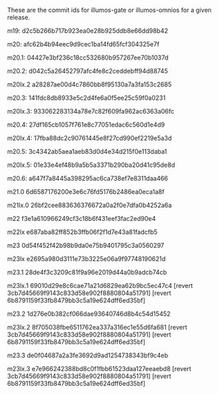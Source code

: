 These are the commit ids for illumos-gate or illumos-omnios
for a given release.

m19:
d2c5b266b717b923ea0e28b925ddb8e66dd98b42

m20:
afc62b4b94eec9d9cec1ba14fd65fcf304325e7f

m20.1:
04427e3bf236c18cc532680b957267ee70b1037d

m20.2:
d042c5a26452797afc4fe8c2ceddebff94d88745

m20lx.2
a28287ae00d4c7860bb8f95130a7a3fa153c2685

m20.3:
141fdc8db8933e5c2d4fe6a0f5ee25c59f0a0231

m20lx.3:
933062283134a78e7c82f609fa962ac6363a06fc

m20.4:
27df165cb1057f761e8c77051edac6c560d1e4d9

m20lx.4:
17fba88dc2c90761445e8f27cd990ef2219e5a3d

m20.5:
3c4342ab5aea1aeb83d0d4e34d215f0e113daba1

m20lx.5:
01e33e4ef48b9a5b5a3371b290ba20d41c95de8d

m20.6:
a647f7a8445a398295ac6ca738ef7e8311daa466

m21.0
6d6587176200e3e6c76fd5176b2486ea0eca1a8f

m21lx.0
26bf2cee883636376672a0a2f0e7dfa0b4252a6a

m22
f3e1a610966249cf3c18b6f431eef3fac2ed90e4

m22lx
e687aba82ff852b3ffb06f2f1d7e43a81fadcfb5

m23
0d54f452f42b98b9da0e75b9401795c3a0560297

m23lx
e2695a980d3111e73b3225e06a9f97748190621d

m23.1
28de4f3c3209c81f9a96e2019d44a0b9adcb74cb

m23lx.1
69010d29e8c6cae71a21d6829ea62b9bc5ec47c4
[revert 3cb7d45669f9143c833d58e902f8880804a51791]
[revert 6b8791159f33fb8479bb3c5a19e624dff6ed35bf]

m23.2
1d276e0b382cf066dae93640746d8b4c54d15452

m23lx.2
8f705038fbe6511762ea337a316ec1e55d6fa681
[revert 3cb7d45669f9143c833d58e902f8880804a51791]
[revert 6b8791159f33fb8479bb3c5a19e624dff6ed35bf]

m23.3
de0f04687a2a3fe3692d9ad1254738343bf9c4eb

m23lx.3
e7e966242388bd8c0f1fbb61523daa127eeaebd8
[revert 3cb7d45669f9143c833d58e902f8880804a51791]
[revert 6b8791159f33fb8479bb3c5a19e624dff6ed35bf]
